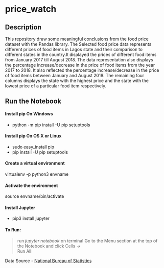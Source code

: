 # price_watch
## Description
This repository draw some meaningful conclusions from the food price dataset with the Pandas library. The Selected food price data represents different prices of food items in Lagos state and their comparison to different states in the country.It displayed the prices of different food items from January 2017 till August 2018. The data representation also displays the percentage increase/decrease in the price of food items from the year 2017 to 2018. It also reflected the percentage increase/decrease in the price of food items between January and August 2018. The remaining four columns displays the state with the highest price and the state with the lowest price of a particular food item respectively.

## Run the Notebook

#### Install pip On Windows
- python -m pip install -U pip setuptools

#### Install pip On OS X or Linux
- sudo easy_install pip
- pip install -U pip setuptools

#### Create a virtual environment
virtualenv -p python3 envname

#### Activate the environment
source envname/bin/activate

#### Install Jupyter 
- pip3 install jupyter

#### To Run: 
> run *jupyter notebook* on terminal
> Go to the Menu section at the top of the Notebook and click Cells ->  
 Run All

Data Source - [National Bureau of Statistics](http://www.nigerianstat.gov.ng/elibrary?page=2&offset=10)

